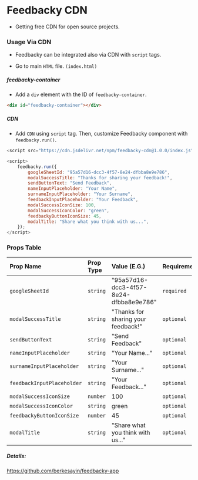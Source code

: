 # Feedbacky CDN
- Getting free CDN for open source projects.

### Usage Via CDN <a name="cdn"></a>

- Feedbacky can be integrated also via CDN with `script` tags.

- Go to main `HTML` file. `(index.html)`

##### feedbacky-container

- Add a `div` element with the ID of `feedbacky-container`.

```html
<div id="feedbacky-container"></div>
```

##### CDN

- Add `CDN` using `script` tag. Then, customize Feedbacky component with `feedbacky.run()`.

```js
<script src="https://cdn.jsdelivr.net/npm/feedbacky-cdn@1.0.0/index.js"></script>

<script>
    feedbacky.run({
        googleSheetId: "95a57d16-dcc3-4f57-8e24-dfbba8e9e786",
        modalSuccessTitle: "Thanks for sharing your feedback!",
        sendButtonText: "Send Feedback",
        nameInputPlaceholder: "Your Name",
        surnameInputPlaceholder: "Your Surname",
        feedbackInputPlaceholder: "Your Feedback",
        modalSuccessIconSize: 100,
        modalSuccessIconColor: "green",
        feedbackyButtonIconSize: 45,
        modalTitle: "Share what you think with us...",
    });
</script>
```

### Props Table <a name="props"></a>

| Prop Name                  | Prop Type | Value (E.G.)                           | Requirement |
| :------------------------- | :-------- | :------------------------------------- | :---------- |
| `googleSheetId`            | `string`  | "95a57d16-dcc3-4f57-8e24-dfbba8e9e786" | `required`  |
| `modalSuccessTitle`        | `string`  | "Thanks for sharing your feedback!"    | `optional`  |
| `sendButtonText`           | `string`  | "Send Feedback"                        | `optional`  |
| `nameInputPlaceholder`     | `string`  | "Your Name..."                         | `optional`  |
| `surnameInputPlaceholder`  | `string`  | "Your Surname..."                      | `optional`  |
| `feedbackInputPlaceholder` | `string`  | "Your Feedback..."                     | `optional`  |
| `modalSuccessIconSize`     | `number`  | 100                                    | `optional`  |
| `modalSuccessIconColor`    | `string`  | green                                  | `optional`  |
| `feedbackyButtonIconSize`  | `number`  | 45                                     | `optional`  |
| `modalTitle`               | `string`  | "Share what you think with us..."      | `optional`  |

##### Details:
https://github.com/berkesayin/feedbacky-app
